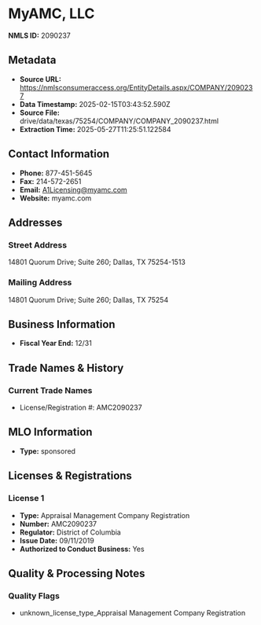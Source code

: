 # MyAMC, LLC

**NMLS ID:** 2090237

## Metadata
- **Source URL:** https://nmlsconsumeraccess.org/EntityDetails.aspx/COMPANY/2090237
- **Data Timestamp:** 2025-02-15T03:43:52.590Z
- **Source File:** drive/data/texas/75254/COMPANY/COMPANY_2090237.html
- **Extraction Time:** 2025-05-27T11:25:51.122584

## Contact Information
- **Phone:** 877-451-5645
- **Fax:** 214-572-2651
- **Email:** A1Licensing@myamc.com
- **Website:** myamc.com

## Addresses
### Street Address
14801 Quorum Drive; Suite 260; Dallas, TX 75254-1513

### Mailing Address
14801 Quorum Drive; Suite 260; Dallas, TX 75254

## Business Information
- **Fiscal Year End:** 12/31

## Trade Names & History
### Current Trade Names
- License/Registration #: AMC2090237

## MLO Information
- **Type:** sponsored

## Licenses & Registrations

### License 1
- **Type:** Appraisal Management Company Registration
- **Number:** AMC2090237
- **Regulator:** District of Columbia
- **Issue Date:** 09/11/2019
- **Authorized to Conduct Business:** Yes

## Quality & Processing Notes
### Quality Flags
- unknown_license_type_Appraisal Management Company Registration
